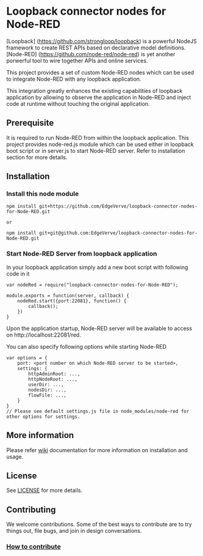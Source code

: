 # Loopback connector nodes for Node-RED

[Loopback] (https://github.com/strongloop/loopback) is a powerful NodeJS framework to create REST APIs based on declarative 
model definitions. [Node-RED] (https://github.com/node-red/node-red) is yet another porwerful tool to wire together APIs and online services.

This project provides a set of custom Node-RED nodes which can be used to integrate 
Node-RED with any loopback application. 

This integration greatly enhances the existing capabilities of loopback application by allowing to 
observe the application in Node-RED and inject code at runtime without touching the original application.

## Prerequisite

It is required to run Node-RED from within the loopback application. This project provides 
node-red.js module which can be used either in loopback boot script or in server.js to start
Node-RED server. Refer to installation section for more details.

## Installation

### Install this node module 
```
npm install git+https://github.com/EdgeVerve/loopback-connector-nodes-for-Node-RED.git 

or

npm install git+git@github.com:EdgeVerve/loopback-connector-nodes-for-Node-RED.git

```
### Start Node-RED Server from loopback application
In your loopback application simply add a new boot script with following code in it

```
var nodeRed = require("loopback-connector-nodes-for-Node-RED");

module.exports = function(server, callback) {
    nodeRed.start({port:22081}, function() {
        callback();
    })
}
```
Upon the application startup, Node-RED server will be available to access on http://localhost:22081/red. 

You can also specify following options while starting Node-RED

```
var options = {
    port: <port number on which Node-RED server to be started>,
    settings: {
        httpAdminRoot: ...,
        httpNodeRoot: ...,
        userDir: ...,
        nodesDir: ...,
        flowFile: ...,
    }
}
// Please see default settings.js file in node_modules/node-red for other options for settings.
```
## More information
Please refer [wiki](https://github.com/EdgeVerve/loopback-connector-nodes-for-Node-RED/wiki/Loopback-connector-for-Node-RED) documentation for more information on installation and usage.

## License
See [LICENSE](./LICENSE) for more details.

## Contributing
We welcome contributions. Some of the best ways to contribute are to try things out, file bugs, and join in design conversations. 

### [How to contribute](./CONTRIBUTION.md)
